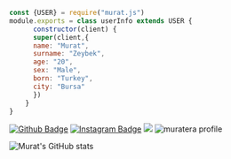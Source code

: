 ```js
const {USER} = require("murat.js")
module.exports = class userInfo extends USER {
      constructor(client) {
      super(client,{
      name: "Murat",
      surname: "Zeybek",
      age: "20",
      sex: "Male",
      born: "Turkey",
      city: "Bursa"
      })
    }
}
```
[![Github Badge](https://img.shields.io/badge/-Github-000?style=quare&labelColor=000&logo=Github&logoColor=white&link=link)](https://github.com/muratera) 
[![Instagram Badge](https://img.shields.io/badge/-Instagram-0b65db?style=flat-quare&labelColor=0b65db&logo=instagram&logoColor=white&link=link)](https://instagram.com/muratzeybekkk)
  <a href="https://discord.com/users/320569678042890242"><img src="https://img.shields.io/badge/Gigant%20-808080.svg?&style=for-the-badge&logo=discord&logoColor=white"></a>
    ![muratera profile](https://komarev.com/ghpvc/?username=muratera&color=4a0000&style=for-the-badge)





![Murat's GitHub stats](https://github-readme-stats.vercel.app/api?username=muratera&show_icons=true&theme=merko&border_color=39ff14)
